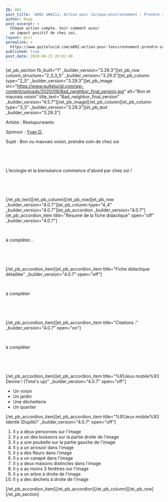 ```yaml
---
ID: 801
post_title: 'A002 &#8211; Action pour l&rsquo;environnement : Prendre soin de son chez soi'
author: Reap
post_excerpt: >
  Chaque action compte. Voir comment avoir
  un impact positif de chez soi.
layout: post
permalink: >
  https://www.quitelucid.com/a002-action-pour-lenvironnement-prendre-soin-de-son-chez-soi/
published: true
post_date: 2020-08-23 20:02:40
---
```

[et_pb_section fb_built="1" _builder_version="3.29.3"][et_pb_row column_structure="2_5,3_5" _builder_version="3.29.3"][et_pb_column type="2_5" _builder_version="3.29.3"][et_pb_image src="https://www.quitelucid.com/wp-content/uploads/2020/08/Bad_neighbor_final_version.jpg" alt="Bon et mauvais voisin" title_text="Bad_neighbor_final_version" _builder_version="4.5.7"][/et_pb_image][/et_pb_column][et_pb_column type="3_5" _builder_version="3.29.3"][et_pb_text _builder_version="3.29.3"]<p>Artiste : Restupurwanto</p>
<p>Sponsor : <a href="https://www.quitelucid.com/membres/yvan-d/">Yvan D.</a></p>
<p>Sujet : Bon ou mauvais voisin, prendre soin de chez soi</p>
<p>&nbsp;</p>
<p>&nbsp;</p>
<p>L'écologie et la bienséance commence d'abord par chez soi !</p>
<p>&nbsp;</p>
<p>&nbsp;</p>[/et_pb_text][/et_pb_column][/et_pb_row][et_pb_row _builder_version="4.0.7"][et_pb_column type="4_4" _builder_version="4.0.7"][et_pb_accordion _builder_version="4.0.7"][et_pb_accordion_item title="Résumé de la fiche didactique" open="off" _builder_version="4.0.7"]<p>&nbsp;</p>
<p>à compléter...</p>
<p>&nbsp;</p>
<p>&nbsp;</p>[/et_pb_accordion_item][et_pb_accordion_item title="Fiche didactique détaillée" _builder_version="4.0.7" open="off"]<p>&nbsp;</p>
<p>à compléter</p>
<p>&nbsp;</p>
<p>&nbsp;</p>[/et_pb_accordion_item][et_pb_accordion_item title="Citations :" _builder_version="4.0.7" open="on"]<p>&nbsp;</p>
<p>à compléter</p>
<p>&nbsp;</p>
<p>&nbsp;</p>[/et_pb_accordion_item][et_pb_accordion_item title="%91Jeux mobile%93 Devine ! (Time's up)" _builder_version="4.0.7" open="off"]<ul>
<li>Un voisin</li>
<li>Un jardin</li>
<li>Une déchetterie</li>
<li>Un quartier</li>
</ul>[/et_pb_accordion_item][et_pb_accordion_item title="%91Jeux mobile%93 Identik (Duplik)" _builder_version="4.0.7" open="off"]<ol>
<li>Il y a deux personnes sur l'image</li>
<li>Il y a un des buissons sur la partie droite de l'image</li>
<li>Il y a une poubelle sur la partie gauche de l'image</li>
<li>Il y a un arrosoir dans l'image</li>
<li>Il y a des fleurs dans l'image</li>
<li>Il y a un canapé dans l'image</li>
<li>Il y a deux maisons distinctes dans l'image</li>
<li>Il y a au moins 3 fenêtres sur l'image</li>
<li>Il y a un arbre à droite de l'image</li>
<li>Il y a des dechets à droite de l'image</li>
</ol>[/et_pb_accordion_item][/et_pb_accordion][/et_pb_column][/et_pb_row][/et_pb_section]

